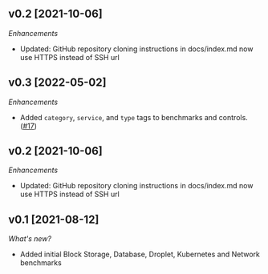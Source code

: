 ## v0.2 [2021-10-06]

_Enhancements_

- Updated: GitHub repository cloning instructions in docs/index.md now use HTTPS instead of SSH url

## v0.3 [2022-05-02]

_Enhancements_

- Added `category`, `service`, and `type` tags to benchmarks and controls. ([#17](https://github.com/turbot/steampipe-mod-digitalocean-thrifty/pull/17))

## v0.2 [2021-10-06]

_Enhancements_

- Updated: GitHub repository cloning instructions in docs/index.md now use HTTPS instead of SSH url

## v0.1 [2021-08-12]

_What's new?_

- Added initial Block Storage, Database, Droplet, Kubernetes and Network benchmarks
